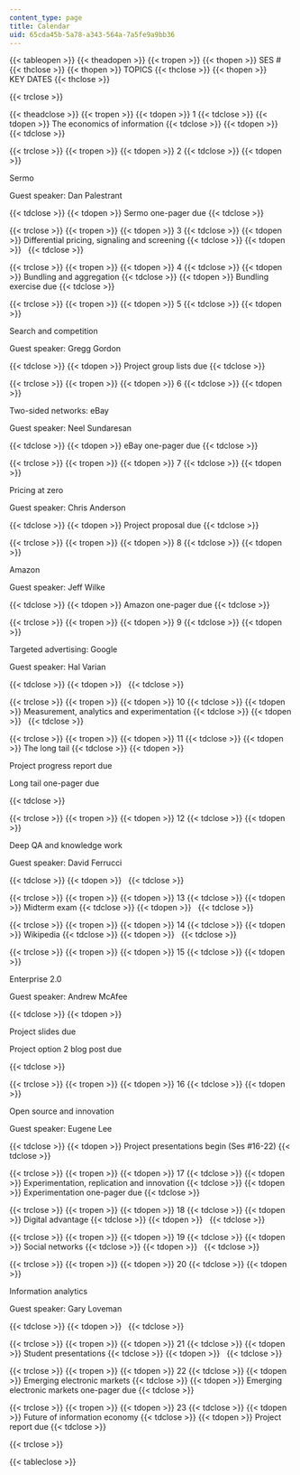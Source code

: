 ```yaml
---
content_type: page
title: Calendar
uid: 65cda45b-5a78-a343-564a-7a5fe9a9bb36
---
```


{{< tableopen >}}
{{< theadopen >}}
{{< tropen >}}
{{< thopen >}}
SES #
{{< thclose >}}
{{< thopen >}}
TOPICS
{{< thclose >}}
{{< thopen >}}
KEY DATES
{{< thclose >}}

{{< trclose >}}

{{< theadclose >}}
{{< tropen >}}
{{< tdopen >}}
1
{{< tdclose >}}
{{< tdopen >}}
The economics of information
{{< tdclose >}}
{{< tdopen >}}
 
{{< tdclose >}}

{{< trclose >}}
{{< tropen >}}
{{< tdopen >}}
2
{{< tdclose >}}
{{< tdopen >}}


Sermo

Guest speaker: Dan Palestrant


{{< tdclose >}}
{{< tdopen >}}
Sermo one-pager due
{{< tdclose >}}

{{< trclose >}}
{{< tropen >}}
{{< tdopen >}}
3
{{< tdclose >}}
{{< tdopen >}}
Differential pricing, signaling and screening
{{< tdclose >}}
{{< tdopen >}}
 
{{< tdclose >}}

{{< trclose >}}
{{< tropen >}}
{{< tdopen >}}
4
{{< tdclose >}}
{{< tdopen >}}
Bundling and aggregation
{{< tdclose >}}
{{< tdopen >}}
Bundling exercise due
{{< tdclose >}}

{{< trclose >}}
{{< tropen >}}
{{< tdopen >}}
5
{{< tdclose >}}
{{< tdopen >}}


Search and competition

Guest speaker: Gregg Gordon


{{< tdclose >}}
{{< tdopen >}}
Project group lists due
{{< tdclose >}}

{{< trclose >}}
{{< tropen >}}
{{< tdopen >}}
6
{{< tdclose >}}
{{< tdopen >}}


Two-sided networks: eBay

Guest speaker: Neel Sundaresan


{{< tdclose >}}
{{< tdopen >}}
eBay one-pager due
{{< tdclose >}}

{{< trclose >}}
{{< tropen >}}
{{< tdopen >}}
7
{{< tdclose >}}
{{< tdopen >}}


Pricing at zero

Guest speaker: Chris Anderson


{{< tdclose >}}
{{< tdopen >}}
Project proposal due
{{< tdclose >}}

{{< trclose >}}
{{< tropen >}}
{{< tdopen >}}
8
{{< tdclose >}}
{{< tdopen >}}


Amazon

Guest speaker: Jeff Wilke


{{< tdclose >}}
{{< tdopen >}}
Amazon one-pager due
{{< tdclose >}}

{{< trclose >}}
{{< tropen >}}
{{< tdopen >}}
9
{{< tdclose >}}
{{< tdopen >}}


Targeted advertising: Google

Guest speaker: Hal Varian


{{< tdclose >}}
{{< tdopen >}}
 
{{< tdclose >}}

{{< trclose >}}
{{< tropen >}}
{{< tdopen >}}
10
{{< tdclose >}}
{{< tdopen >}}
Measurement, analytics and experimentation
{{< tdclose >}}
{{< tdopen >}}
 
{{< tdclose >}}

{{< trclose >}}
{{< tropen >}}
{{< tdopen >}}
11
{{< tdclose >}}
{{< tdopen >}}
The long tail
{{< tdclose >}}
{{< tdopen >}}


Project progress report due

Long tail one-pager due


{{< tdclose >}}

{{< trclose >}}
{{< tropen >}}
{{< tdopen >}}
12
{{< tdclose >}}
{{< tdopen >}}


Deep QA and knowledge work

Guest speaker: David Ferrucci


{{< tdclose >}}
{{< tdopen >}}
 
{{< tdclose >}}

{{< trclose >}}
{{< tropen >}}
{{< tdopen >}}
13
{{< tdclose >}}
{{< tdopen >}}
Midterm exam
{{< tdclose >}}
{{< tdopen >}}
 
{{< tdclose >}}

{{< trclose >}}
{{< tropen >}}
{{< tdopen >}}
14
{{< tdclose >}}
{{< tdopen >}}
Wikipedia
{{< tdclose >}}
{{< tdopen >}}
 
{{< tdclose >}}

{{< trclose >}}
{{< tropen >}}
{{< tdopen >}}
15
{{< tdclose >}}
{{< tdopen >}}


Enterprise 2.0

Guest speaker: Andrew McAfee


{{< tdclose >}}
{{< tdopen >}}


Project slides due

Project option 2 blog post due


{{< tdclose >}}

{{< trclose >}}
{{< tropen >}}
{{< tdopen >}}
16
{{< tdclose >}}
{{< tdopen >}}


Open source and innovation

Guest speaker: Eugene Lee


{{< tdclose >}}
{{< tdopen >}}
Project presentations begin (Ses #16-22)
{{< tdclose >}}

{{< trclose >}}
{{< tropen >}}
{{< tdopen >}}
17
{{< tdclose >}}
{{< tdopen >}}
Experimentation, replication and innovation
{{< tdclose >}}
{{< tdopen >}}
Experimentation one-pager due
{{< tdclose >}}

{{< trclose >}}
{{< tropen >}}
{{< tdopen >}}
18
{{< tdclose >}}
{{< tdopen >}}
Digital advantage
{{< tdclose >}}
{{< tdopen >}}
 
{{< tdclose >}}

{{< trclose >}}
{{< tropen >}}
{{< tdopen >}}
19
{{< tdclose >}}
{{< tdopen >}}
Social networks
{{< tdclose >}}
{{< tdopen >}}
 
{{< tdclose >}}

{{< trclose >}}
{{< tropen >}}
{{< tdopen >}}
20
{{< tdclose >}}
{{< tdopen >}}


Information analytics

Guest speaker: Gary Loveman


{{< tdclose >}}
{{< tdopen >}}
 
{{< tdclose >}}

{{< trclose >}}
{{< tropen >}}
{{< tdopen >}}
21
{{< tdclose >}}
{{< tdopen >}}
Student presentations
{{< tdclose >}}
{{< tdopen >}}
 
{{< tdclose >}}

{{< trclose >}}
{{< tropen >}}
{{< tdopen >}}
22
{{< tdclose >}}
{{< tdopen >}}
Emerging electronic markets
{{< tdclose >}}
{{< tdopen >}}
Emerging electronic markets one-pager due
{{< tdclose >}}

{{< trclose >}}
{{< tropen >}}
{{< tdopen >}}
23
{{< tdclose >}}
{{< tdopen >}}
Future of information economy
{{< tdclose >}}
{{< tdopen >}}
Project report due
{{< tdclose >}}

{{< trclose >}}

{{< tableclose >}}
